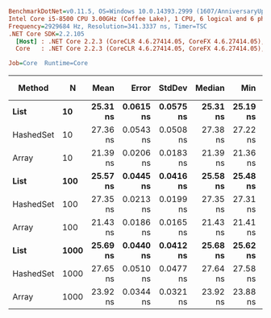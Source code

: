 ``` ini

BenchmarkDotNet=v0.11.5, OS=Windows 10.0.14393.2999 (1607/AnniversaryUpdate/Redstone1)
Intel Core i5-8500 CPU 3.00GHz (Coffee Lake), 1 CPU, 6 logical and 6 physical cores
Frequency=2929684 Hz, Resolution=341.3337 ns, Timer=TSC
.NET Core SDK=2.2.105
  [Host] : .NET Core 2.2.3 (CoreCLR 4.6.27414.05, CoreFX 4.6.27414.05), 64bit RyuJIT
  Core   : .NET Core 2.2.3 (CoreCLR 4.6.27414.05, CoreFX 4.6.27414.05), 64bit RyuJIT

Job=Core  Runtime=Core  

```
|    Method |    N |     Mean |     Error |    StdDev |   Median |      Min |      Max | Rank |  Gen 0 | Gen 1 | Gen 2 | Allocated |
|---------- |----- |---------:|----------:|----------:|---------:|---------:|---------:|-----:|-------:|------:|------:|----------:|
|      **List** |   **10** | **25.31 ns** | **0.0615 ns** | **0.0575 ns** | **25.31 ns** | **25.19 ns** | **25.43 ns** |    **3** | **0.0085** |     **-** |     **-** |      **40 B** |
| HashedSet |   10 | 27.36 ns | 0.0543 ns | 0.0508 ns | 27.38 ns | 27.22 ns | 27.43 ns |    4 | 0.0085 |     - |     - |      40 B |
|     Array |   10 | 21.39 ns | 0.0206 ns | 0.0183 ns | 21.39 ns | 21.36 ns | 21.42 ns |    1 | 0.0068 |     - |     - |      32 B |
|      **List** |  **100** | **25.57 ns** | **0.0445 ns** | **0.0416 ns** | **25.58 ns** | **25.48 ns** | **25.63 ns** |    **3** | **0.0085** |     **-** |     **-** |      **40 B** |
| HashedSet |  100 | 27.35 ns | 0.0213 ns | 0.0199 ns | 27.35 ns | 27.31 ns | 27.38 ns |    4 | 0.0085 |     - |     - |      40 B |
|     Array |  100 | 21.43 ns | 0.0186 ns | 0.0165 ns | 21.43 ns | 21.41 ns | 21.47 ns |    1 | 0.0068 |     - |     - |      32 B |
|      **List** | **1000** | **25.69 ns** | **0.0440 ns** | **0.0412 ns** | **25.68 ns** | **25.62 ns** | **25.76 ns** |    **3** | **0.0085** |     **-** |     **-** |      **40 B** |
| HashedSet | 1000 | 27.65 ns | 0.0510 ns | 0.0477 ns | 27.64 ns | 27.58 ns | 27.73 ns |    4 | 0.0085 |     - |     - |      40 B |
|     Array | 1000 | 23.92 ns | 0.0344 ns | 0.0321 ns | 23.92 ns | 23.88 ns | 23.98 ns |    2 | 0.0068 |     - |     - |      32 B |

